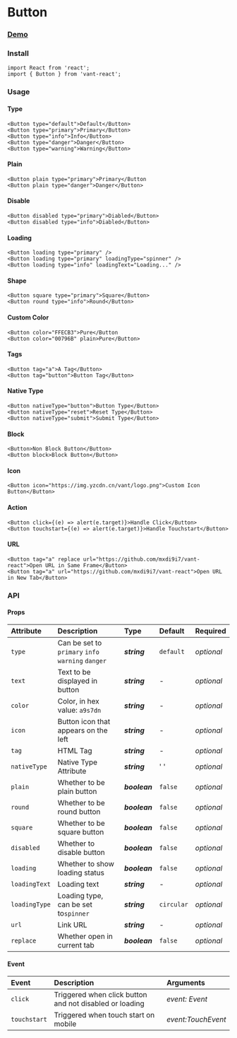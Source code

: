 # Button

### [Demo](https://vant.bctc.io/?path=/story/button--button-types)

### Install

```text
import React from 'react';
import { Button } from 'vant-react';
```

### Usage

#### Type

```text
<Button type="default">Default</Button>
<Button type="primary">Primary</Button>
<Button type="info">Info</Button>
<Button type="danger">Danger</Button>
<Button type="warning">Warning</Button>
```

#### Plain

```text
<Button plain type="primary">Primary</Button
<Button plain type="danger">Danger</Button>
```

#### Disable

```text
<Button disabled type="primary">Diabled</Button>
<Button disabled type="info">Diabled</Button>
```

#### Loading

```text
<Button loading type="primary" />
<Button loading type="primary" loadingType="spinner" />
<Button loading type="info" loadingText="Loading..." />
```

#### Shape

```text
<Button square type="primary">Square</Button>
<Button round type="info">Round</Button>
```

#### Custom Color

```text
<Button color="FFECB3">Pure</Button
<Button color="00796B" plain>Pure</Button>
```

#### Tags

```text
<Button tag="a">A Tag</Button>
<Button tag="button">Button Tag</Button>
```

#### Native Type

```text
<Button nativeType="button">Button Type</Button>
<Button nativeType="reset">Reset Type</Button>
<Button nativeType="submit">Submit Type</Button>
```

#### Block

```text
<Button>Non Block Button</Button>
<Button block>Block Button</Button>
```

#### Icon

```text
<Button icon="https://img.yzcdn.cn/vant/logo.png">Custom Icon Button</Button>
```

#### Action

```text
<Button click={(e) => alert(e.target)}>Handle Click</Button>
<Button touchstart={(e) => alert(e.target)}>Handle Touchstart</Button>
```

#### URL

```text
<Button tag="a" replace url="https://github.com/mxdi9i7/vant-react">Open URL in Same Frame</Button>
<Button tag="a" url="https://github.com/mxdi9i7/vant-react">Open URL in New Tab</Button>
```

### API

#### Props

| Attribute     | Description                                       | Type          | Default    | Required   |
| :------------ | :------------------------------------------------ | :------------ | :--------- | :--------- |
| `type`        | Can be set to `primary` `info` `warning` `danger` | _**string**_  | `default`  | _optional_ |
| `text`        | Text to be displayed in button                    | _**string**_  | -          | _optional_ |
| `color`       | Color, in hex value: `a9s7dn`                     | _**string**_  | -          | _optional_ |
| `icon`        | Button icon that appears on the left              | _**string**_  | -          | _optional_ |
| `tag`         | HTML Tag                                          | _**string**_  | -          | _optional_ |
| `nativeType`  | Native Type Attribute                             | _**string**_  | ' '        | _optional_ |
| `plain`       | Whether to be plain button                        | _**boolean**_ | `false`    | _optional_ |
| `round`       | Whether to be round button                        | _**boolean**_ | `false`    | _optional_ |
| `square`      | Whether to be square button                       | _**boolean**_ | `false`    | _optional_ |
| `disabled`    | Whether to disable button                         | _**boolean**_ | `false`    | _optional_ |
| `loading`     | Whether to show loading status                    | _**boolean**_ | `false`    | _optional_ |
| `loadingText` | Loading text                                      | _**string**_  | -          | _optional_ |
| `loadingType` | Loading type, can be set to`spinner`              | _**string**_  | `circular` | _optional_ |
| `url`         | Link URL                                          | _**string**_  | -          | _optional_ |
| `replace`     | Whether open in current tab                       | _**boolean**_ | `false`    | _optional_ |

#### Event

| Event        | Description                                             | Arguments          |
| :----------- | :------------------------------------------------------ | :----------------- |
| `click`      | Triggered when click button and not disabled or loading | _event: Event_     |
| `touchstart` | Triggered when touch start on mobile                    | _event:TouchEvent_ |
